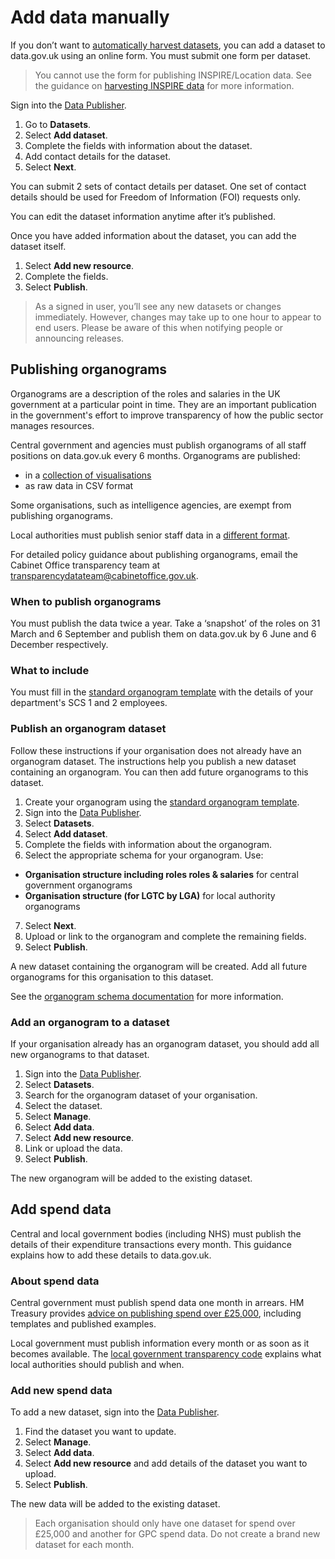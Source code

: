 # Add data manually

If you don’t want to [automatically harvest datasets](../harvest_data), you can add a dataset to data.gov.uk using an online form. You must submit one form per dataset.

>You cannot use the form for publishing INSPIRE/Location data. See the guidance on [harvesting INSPIRE data](../inspire) for more information.

Sign into the [Data Publisher](https://ckan.publishing.service.gov.uk/).

1. Go to **Datasets**.
1. Select **Add dataset**.
1. Complete the fields with information about the dataset.
1. Add contact details for the dataset.
1. Select **Next**.

You can submit 2 sets of contact details per dataset. One set of contact details should be used for Freedom of Information (FOI) requests only.

You can edit the dataset information anytime after it’s published.

Once you have added information about the dataset, you can add the dataset itself.

1. Select **Add new resource**.
1. Complete the fields.
1. Select **Publish**.

>As a signed in user, you’ll see any new datasets or changes immediately. However, changes may take up to one hour to appear to end users. Please be aware of this when notifying people or announcing releases.

## Publishing organograms

Organograms are a description of the roles and salaries in the UK government at a particular point in time. They are an important publication in the government's effort to improve transparency of how the public sector manages resources.

Central government and agencies must publish organograms of all staff positions on data.gov.uk every 6 months. Organograms are published:

* in a [collection of visualisations](https://data.gov.uk/search?q=organogram)
* as raw data in CSV format

Some organisations, such as intelligence agencies, are exempt from publishing organograms.

Local authorities must publish senior staff data in a [different format](http://schemas.opendata.esd.org.uk/OrganisationStructure).

For detailed policy guidance about publishing organograms, email the Cabinet Office transparency team at transparencydatateam@cabinetoffice.gov.uk.

### When to publish organograms

You must publish the data twice a year. Take a ‘snapshot’ of the roles on 31 March and 6 September and publish them on data.gov.uk by 6 June and 6 December respectively.

### What to include

You must fill in the [standard organogram template](https://ckan.publishing.service.gov.uk/publisher-files/Blank_Organogram_Template_latest.xls) with the details of your department's SCS 1 and 2 employees.

### Publish an organogram dataset

Follow these instructions if your organisation does not already have an organogram dataset. The instructions help you publish a new dataset containing an organogram. You can then add future organograms to this dataset.

1. Create your organogram using the [standard organogram template](https://ckan.publishing.service.gov.uk/publisher-files/Blank_Organogram_Template_latest.xls).
2. Sign into the [Data Publisher](https://ckan.publishing.service.gov.uk/).
3. Select **Datasets**.
4. Select **Add dataset**.
5. Complete the fields with information about the organogram.
6. Select the appropriate schema for your organogram. Use:
  * **Organisation structure including roles roles & salaries** for central government organograms
  * **Organisation structure (for LGTC by LGA)** for local authority organograms
7. Select **Next**.
8. Upload or link to the organogram and complete the remaining fields.
9. Select **Publish**.

A new dataset containing the organogram will be created. Add all future organograms for this organisation to this dataset.

See the [organogram schema documentation](https://github.com/datagovuk/schemas/tree/master/organogram) for more information.  

### Add an organogram to a dataset

If your organisation already has an organogram dataset, you should add all new organograms to that dataset.

1. Sign into the [Data Publisher](https://ckan.publishing.service.gov.uk/).
1. Select **Datasets**.
1. Search for the organogram dataset of your organisation.
1. Select the dataset.
1. Select **Manage**.
1. Select **Add data**.
1. Select **Add new resource**.  
1. Link or upload the data.
1. Select **Publish**.

The new organogram will be added to the existing dataset.

## Add spend data

Central and local government bodies (including NHS) must publish the details of their expenditure transactions every month. This guidance explains how to add these details to data.gov.uk.

### About spend data

Central government must publish spend data one month in arrears. HM Treasury provides [advice on publishing spend over £25,000](https://www.gov.uk/government/publications/guidance-for-publishing-spend-over-25000), including templates and published examples.

Local government must publish information every month or as soon as it becomes available. The [local government transparency code](https://www.gov.uk/government/publications/local-government-transparency-code-2015) explains what local authorities should publish and when.  

### Add new spend data

To add a new dataset, sign into the [Data Publisher](https://ckan.publishing.service.gov.uk/).  

1. Find the dataset you want to update.
1. Select **Manage**.
1. Select **Add data**.
1. Select **Add new resource** and add details of the dataset you want to upload.
1. Select **Publish**.

The new data will be added to the existing dataset.

>Each organisation should only have one dataset for spend over £25,000 and another for GPC spend data. Do not create a brand new dataset for each month.
